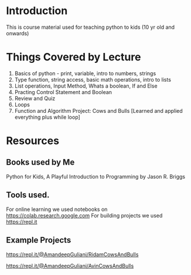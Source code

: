 # Introduction 
This is course material used for teaching python to kids (10 yr old and onwards)

# Things Covered by Lecture
1. Basics of python - print, variable, intro to numbers, strings
2. Type function, string access, basic math operations, intro to lists
3. List operations, Input Method, Whats a boolean, If and Else
4. Practing Control Statement and Boolean
5. Review and Quiz
6. Loops
7. Function and Algorithm
Project: Cows and Bulls [Learned and applied everything plus while loop]

# Resources

## Books used by Me
Python for Kids, A Playful Introduction to Programming by Jason R. Briggs

## Tools used.
For online learning we used notebooks on https://colab.research.google.com
For building projects we used https://repl.it

## Example Projects
https://repl.it/@AmandeepGuliani/RidamCowsAndBulls

https://repl.it/@AmandeepGuliani/AvinCowsAndBulls
